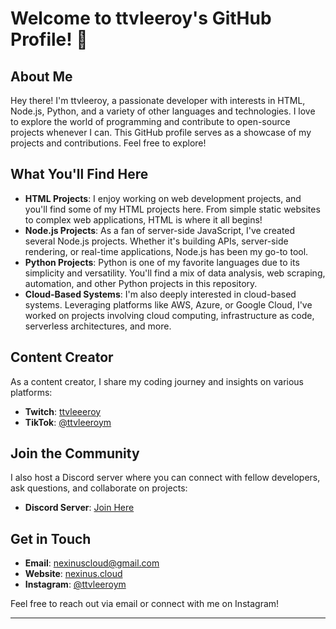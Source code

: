 # Welcome to ttvleeroy's GitHub Profile! 👋

## About Me

Hey there! I'm ttvleeroy, a passionate developer with interests in HTML, Node.js, Python, and a variety of other languages and technologies. I love to explore the world of programming and contribute to open-source projects whenever I can. This GitHub profile serves as a showcase of my projects and contributions. Feel free to explore!

## What You'll Find Here

- **HTML Projects**: I enjoy working on web development projects, and you'll find some of my HTML projects here. From simple static websites to complex web applications, HTML is where it all begins!
- **Node.js Projects**: As a fan of server-side JavaScript, I've created several Node.js projects. Whether it's building APIs, server-side rendering, or real-time applications, Node.js has been my go-to tool.
- **Python Projects**: Python is one of my favorite languages due to its simplicity and versatility. You'll find a mix of data analysis, web scraping, automation, and other Python projects in this repository.
- **Cloud-Based Systems**: I'm also deeply interested in cloud-based systems. Leveraging platforms like AWS, Azure, or Google Cloud, I've worked on projects involving cloud computing, infrastructure as code, serverless architectures, and more.

## Content Creator

As a content creator, I share my coding journey and insights on various platforms:

- **Twitch**: [ttvleeeroy](https://www.twitch.tv/ttvleeeroy)
- **TikTok**: [@ttvleeroym](https://www.tiktok.com/@ttvleeroym)

## Join the Community

I also host a Discord server where you can connect with fellow developers, ask questions, and collaborate on projects:

- **Discord Server**: [Join Here](https://discord.gg/f59ecB9dJ2)

## Get in Touch

- **Email**: [nexinuscloud@gmail.com](mailto:nexinuscloud@gmail.com)
- **Website**: [nexinus.cloud](https://nexinus.cloud)
- **Instagram**: [@ttvleeroym](https://www.instagram.com/ttvleeroym/)

Feel free to reach out via email or connect with me on Instagram!

---
